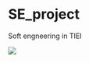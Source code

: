 # SE_project
Soft engneering in TIEI

![](https://timgsa.baidu.com/timg?image&quality=80&size=b9999_10000&sec=1572344949812&di=9dfc09eb2906ff98c062395dbf158083&imgtype=0&src=http%3A%2F%2Fpic.962.net%2Fup%2F2018-2%2F2018228142753308100.jpg)
